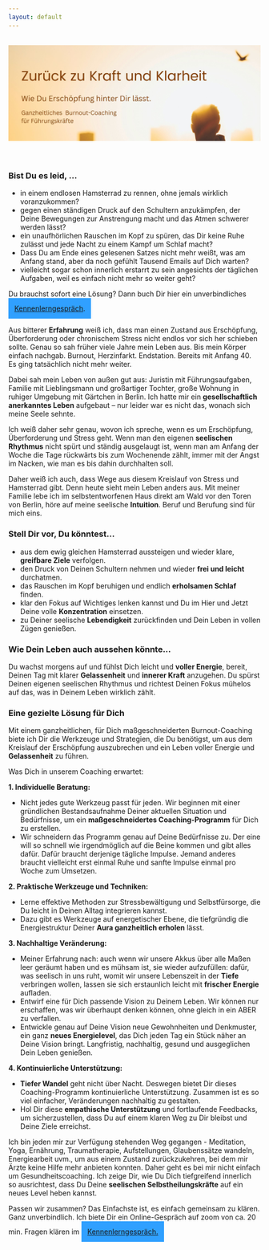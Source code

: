 ```yaml
---
layout: default
---
```

<br/>
<img src="/assets/2024-06-14-Ganzheitliches Burnout Coaching.jpg" alt="" style="max-width:100%"/>

<header>
	<h2> </h2>
	</header>

### Bist Du es leid, ...
- in einem endlosen Hamsterrad zu rennen, ohne jemals wirklich voranzukommen?
- gegen einen ständigen Druck auf den Schultern anzukämpfen, der Deine Bewegungen zur Anstrengung macht und das Atmen schwerer werden lässt?
- ein unaufhörlichen Rauschen im Kopf zu spüren, das Dir keine Ruhe zulässt und jede Nacht zu einem Kampf um Schlaf macht?
- Dass Du am Ende eines gelesenen Satzes nicht mehr weißt, was am Anfang stand, aber da noch gefühlt Tausend Emails auf Dich warten?
- vielleicht sogar schon innerlich erstarrt zu sein angesichts der täglichen Aufgaben, weil es einfach nicht mehr so weiter geht?

Du brauchst sofort eine Lösung? Dann buch Dir hier ein unverbindliches 
<span style='display:inline-block;padding:12px;background:#30A0ff'>
[Kennenlerngespräch](https://traumatherapie.youcanbook.me).
</span>

Aus bitterer **Erfahrung** weiß ich, dass man einen Zustand aus Erschöpfung, Überforderung oder chronischem Stress nicht endlos vor sich her schieben sollte. Genau so sah früher viele Jahre mein Leben aus. Bis mein Körper einfach nachgab. Burnout, Herzinfarkt. Endstation. Bereits mit Anfang 40. Es ging tatsächlich nicht mehr weiter. 

Dabei sah mein Leben von außen gut aus: Juristin mit Führungsaufgaben, Familie mit Lieblingsmann und großartiger Tochter, große Wohnung in ruhiger Umgebung mit Gärtchen in Berlin. Ich hatte mir ein **gesellschaftlich anerkanntes Leben** aufgebaut – nur leider war es nicht das, wonach sich meine Seele sehnte.   
 
Ich weiß daher sehr genau, wovon ich spreche, wenn es um Erschöpfung, Überforderung und Stress geht. Wenn man den eigenen **seelischen Rhythmus** nicht spürt und ständig ausgelaugt ist, wenn man am Anfang der Woche die Tage rückwärts bis zum Wochenende zählt, immer mit der Angst im Nacken, wie man es bis dahin durchhalten soll. 

Daher weiß ich auch, dass Wege aus diesem Kreislauf von Stress und Hamsterrad gibt. Denn heute sieht mein Leben anders aus. Mit meiner Familie lebe ich im selbstentworfenen Haus direkt am Wald vor den Toren von Berlin, höre auf meine seelische **Intuition**. Beruf und Berufung sind für mich eins. 

### Stell Dir vor, Du könntest...
- aus dem ewig gleichen Hamsterrad aussteigen und wieder klare, **greifbare Ziele** verfolgen.
- den Druck von Deinen Schultern nehmen und wieder **frei und leicht** durchatmen.
- das Rauschen im Kopf beruhigen und endlich **erholsamen Schlaf** finden.
- klar den Fokus auf Wichtiges lenken kannst und Du im Hier und Jetzt Deine volle **Konzentration** einsetzen.
- zu Deiner seelische **Lebendigkeit** zurückfinden und Dein Leben in vollen Zügen genießen.
 
### Wie Dein Leben auch aussehen könnte...
Du wachst morgens auf und fühlst Dich leicht und **voller Energie**, bereit, Deinen Tag mit klarer **Gelassenheit** und **innerer Kraft** anzugehen. Du spürst Deinen eigenen seelischen Rhythmus und richtest Deinen Fokus mühelos auf das, was in Deinem Leben wirklich zählt. 

### Eine gezielte Lösung für Dich
Mit einem ganzheitlichen, für Dich maßgeschneiderten Burnout-Coaching biete ich Dir die Werkzeuge und Strategien, die Du benötigst, um aus dem Kreislauf der Erschöpfung auszubrechen und ein Leben voller Energie und **Gelassenheit** zu führen.

Was Dich in unserem Coaching erwartet:

**1. Individuelle Beratung:**
- Nicht jedes gute Werkzeug passt für jeden. Wir beginnen mit einer gründlichen Bestandsaufnahme Deiner aktuellen Situation und Bedürfnisse, um ein **maßgeschneidertes Coaching-Programm** für Dich zu erstellen.
- Wir schneidern das Programm genau auf Deine Bedürfnisse zu. Der eine will so schnell wie irgendmöglich auf die Beine kommen und gibt alles dafür. Dafür braucht derjenige tägliche Impulse. Jemand anderes braucht vielleicht erst einmal Ruhe und sanfte Impulse einmal pro Woche zum Umsetzen.

**2. Praktische Werkzeuge und Techniken:**
- Lerne effektive Methoden zur Stressbewältigung und Selbstfürsorge, die Du leicht in Deinen Alltag integrieren kannst. 
- Dazu gibt es Werkzeuge auf energetischer Ebene, die tiefgründig die Energiestruktur Deiner **Aura ganzheitlich erholen** lässt. 

**3. Nachhaltige Veränderung:**
- Meiner Erfahrung nach: auch wenn wir unsere Akkus über alle Maßen leer geräumt haben und es mühsam ist, sie wieder aufzufüllen: dafür, was seelisch in uns ruht, womit wir unsere Lebenszeit in der **Tiefe** verbringen wollen, lassen sie sich erstaunlich leicht mit **frischer Energie** aufladen. 
- Entwirf eine für Dich passende Vision zu Deinem Leben. Wir können nur erschaffen, was wir überhaupt denken können, ohne gleich in ein ABER zu verfallen. 
- Entwickle genau auf Deine Vision neue Gewohnheiten und Denkmuster, ein ganz **neues Energielevel**, das Dich jeden Tag ein Stück näher an Deine Vision bringt. Langfristig, nachhaltig, gesund und ausgeglichen Dein Leben genießen.

**4. Kontinuierliche Unterstützung:**
- **Tiefer Wandel** geht nicht über Nacht. Deswegen bietet Dir dieses Coaching-Programm kontinuierliche Unterstützung. Zusammen ist es so viel einfacher, Veränderungen nachhaltig zu gestalten.
- Hol Dir diese **empathische Unterstützung** und fortlaufende Feedbacks, um sicherzustellen, dass Du auf einem klaren Weg zu Dir bleibst und Deine Ziele erreichst.

Ich bin jeden mir zur Verfügung stehenden Weg gegangen - Meditation, Yoga, Ernährung, Traumatherapie, Aufstellungen, Glaubenssätze wandeln, Energiearbeit uvm., um aus einem Zustand zurückzukehren, bei dem mir Ärzte keine Hilfe mehr anbieten konnten. Daher geht es bei mir nicht einfach um Gesundheitscoaching. Ich zeige Dir, wie Du Dich tiefgreifend innerlich so ausrichtest, dass Du Deine **seelischen Selbstheilungskräfte** auf ein neues Level heben kannst.

Passen wir zusammen? Das Einfachste ist, es einfach gemeinsam zu klären. Ganz unverbindlich. Ich biete Dir ein Online-Gespräch auf zoom von ca. 20 min. Fragen klären im 
<span style='display:inline-block;padding:12px;background:#30A0ff'>
[Kennenlerngespräch.](https://traumatherapie.youcanbook.me)
</span>










  
